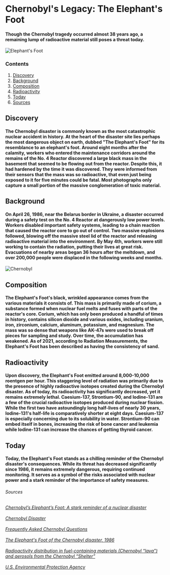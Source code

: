<!DOCTYPE html> 
<html>
  
<head>
<title>The Elephant's Foot</title>
</head>

<body>
<h1>Chernobyl's Legacy: The Elephant's Foot</h1>
  <h4>Though the Chernobyl tragedy occurred almost 38 years ago, a remaining lump of radioactive material still poses a threat today.</p></h4>
  <img src="https://media.hswstatic.com/eyJidWNrZXQiOiJjb250ZW50Lmhzd3N0YXRpYy5jb20iLCJrZXkiOiJnaWZcL2VsZXBoYW50cy1mb290LmpwZyIsImVkaXRzIjp7InJlc2l6ZSI6eyJ3aWR0aCI6ODI4fSwidG9Gb3JtYXQiOiJhdmlmIn19" alt="Elephant's Foot" />
  
  <!-- the linking thing is a SCAM ill fix it later -->
  <!-- see if discovery is correct first then do the stuff for the rest -->
  <h3>Contents</h3>
  <ol>
    <li><a href="#discovery">Discovery</a></li>
    <li><a href="#background">Background</a></li>
    <li><a href="#composition">Composition</a></li>
    <li><a href="#radioactivity">Radioactivity</a></li>
    <li><a href="#today">Today</a></li>
    <li><a href="#sources">Sources</a></li>
  </ol>
  
<h2 id="discovery">Discovery</h2>
  <h4><p>The Chernobyl disaster is commonly known as the most catastrophic nuclear accident in history. At the heart of the disaster site lies perhaps the most dangerous object on earth, dubbed "The Elephant's Foot" for its resemblance to an elephant's foot. Around eight months after the calamity, workers who entered the maintenance corridors around the remains of the No. 4 Reactor discovered a large black mass in the basement that seemed to be flowing out from the reactor. Despite this, it had hardened by the time it was discovered. They were informed from their sensors that the mass was so radioactive, that even just being exposed to it for five minutes could be fatal. Most photographs only capture a small portion of the massive conglomeration of toxic material.</p></h4>
  
<h2 id="background">Background</h2>
  <h4><p>On April 26, 1986, near the Belarus border in Ukraine, a disaster occurred during a safety test on the No. 4 Reactor at dangerously low power levels. Workers disabled important safety systems, leading to a chain reaction that caused the reactor core to go out of control. Two massive explosions followed, blowing off the massive steel lid of the reactor and releasing radioactive material into the environment. By May 4th, workers were still working to contain the radiation, putting their lives at great risk. Evacuations of nearby areas began 36 hours after the meltdown, and over 200,000 people were displaced in the following weeks and months.</p></h4>

  <img src="https://miro.medium.com/v2/resize:fit:786/format:webp/1*nttfRwyLmf1lJtZolUKKCQ.jpeg" alt="Chernobyl" />
  
<h2 id="composition">Composition</h2>
  <h4><p>The Elephant's Foot's black, wrinkled appearance comes from the various materials it consists of. This mass is primarily made of corium, a substance formed when nuclear fuel melts and fuses with parts of the reactor's core. Corium, which has only been produced a handful of times in history, contains silicon dioxide and various oxides, including uranium, iron, zirconium, calcium, aluminum, potassium, and magnesium. The mass was so dense that weapons like AK-47s were used to break off pieces for sampling and study. Over time, the accumulation has weakened. As of 2021, according to Radiation Measurements, the Elephant's Foot has been described as having the consistency of sand.</p></h4>
  
<h2 id="radioactivity">Radioactivity</h2>
  <h4><p>Upon discovery, the Elephant's Foot emitted around 8,000-10,000 roentgen per hour. This staggering level of radiation was primarily due to the presence of highly radioactive isotopes created during the Chernobyl disaster. As of today, its radioactivity has significantly decreased, yet it remains extremely lethal. Caesium-137, Strontium-90, and Iodine-131 are a few of the crucial radioactive isotopes produced during nuclear fission. While the first two have astoundingly long half-lives of nearly 30 years, Iodine-131's half-life is comparatively shorter at eight days. Caesium-137 is especially concerning due to its solubility in water. Strontium-90 can embed itself in bones, increasing the risk of bone cancer and leukemia while Iodine-131 can increase the chances of getting thyroid cancer.</p></h4>
  
<h2 id="today">Today</h2>
  <h4><p>Today, the Elephant's Foot stands as a chilling reminder of the Chernobyl disaster's consequences. While its threat has decreased significantly since 1986, it remains extremely dangerous, requiring continued monitoring. It serves as a symbol of the risks associated with nuclear power and a stark reminder of the importance of safety measures.</p></h4>

<h6 id="sources">Sources</h6>
  <h6>
    <a href = "https://interestingengineering.com/science/chernobyls-elephants-foot-nuclear-disaster"> Chernobyl’s Elephant’s Foot: A stark reminder of a nuclear disaster</a>
    <br></br>
    <a href = "https://www.britannica.com/event/Chernobyl-disaster"> Chernobyl Disaster</a>
    <br></br>
    <a href = "https://www.iaea.org/newscenter/focus/chernobyl/faqs"> Frequently Asked Chernobyl Questions</a>
    <br></br>
    <a href = "https://rarehistoricalphotos.com/the-elephant-foot-of-the-chernobyl-disaster-1986/"> The Elephant's Foot of the Chernobyl disaster, 1986</a>
    <br></br>
    <a href = "https://www.sciencedirect.com/science/article/abs/pii/S1350448715300366?via%3Dihub"> Radioactivity distribution in fuel-containing materials (Chernobyl “lava”) and aerosols from the Chernobyl “Shelter”</a>
      <br></br>
    <a href = "https://www.epa.gov/"> U.S. Environmental Protection Agency</a>
</h6>
</body>
</html>
